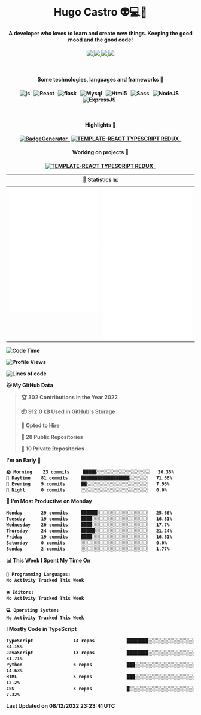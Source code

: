 <h1 align="center">Hugo Castro 👽💻🌌</h1>
<h4 align="center">A developer who loves to learn and create new things. Keeping the good mood and the good code!<h4/>
<p align="center">
		<a href="https://stackoverflow.com/users/11444549/hugo">
		<img src="https://img.shields.io/badge/-Stackoverflow-79db75?style=for-the-badge&logo=Stackoverflow&logoColor=white" />
	</a>
		<a href="https://api.whatsapp.com/send?phone=5532988940411text=Oii, vim pelo github!">
		<img src="https://img.shields.io/badge/WHATSAPP-79db75.svg?&style=for-the-badge&logo=whatsapp&logoColor=white" />
	</a>
		<a href="mailto:hugocastrohc@outlook.com">
		<img src="https://img.shields.io/badge/email-79db75.svg?&style=for-the-badge&logo=protonmail&logoColor=white" />
	<a href="https://open.spotify.com/user/22uat6ppbmvcvyia5me7tdmci">
		<img src="https://img.shields.io/badge/spotify-79db75.svg?&style=for-the-badge&logo=spotify&logoColor=white" />
	</a>
</p>

<br>

<h4 align="center"> Some technologies, languages and frameworks 🚀<h4/>
<p align="center">
	<img src="https://img.shields.io/badge/javascript-79db75.svg?&style=for-the-badge&logo=javascript&logoColor=white" alt="js" />&nbsp;&nbsp;
	<img src="https://img.shields.io/badge/-React-79db75?style=for-the-badge&logo=react&logoColor=white" alt="React" />&nbsp;&nbsp;
	<img src="https://img.shields.io/badge/flask-79db75.svg?&style=for-the-badge&logo=flask&logoColor=white" alt="flask" />&nbsp;&nbsp;
	<img src="https://img.shields.io/badge/mysql-79db75.svg?style=for-the-badge&logo=mysql&logoColor=white" alt="Mysql" />&nbsp;&nbsp;
	<img src="https://img.shields.io/badge/html5-79db75.svg?style=for-the-badge&logo=html5&logoColor=white" alt="Html5" />&nbsp;&nbsp;
	<img src="https://img.shields.io/badge/sass-79db75.svg?style=for-the-badge&logo=sass&logoColor=white" alt="Sass" />&nbsp;&nbsp;
	<img src="https://img.shields.io/badge/node.js-79db75.svg?style=for-the-badge&" alt="NodeJS" />&nbsp;&nbsp;
	<img src="https://img.shields.io/badge/express.js-79db75.svg?style=for-the-badge&" alt="ExpressJS" />&nbsp;&nbsp;
	

</p>

<br>
<h4 align="center"> Highlights 🔆<h4/>
<p align="center">
	  <a text-decoration="none" href="https://pypi.org/project/BadgeGenerator"><img src="https://img.shields.io/badge/BadgeGenerator-79db75.svg?style=for-the-badge&logo=pythonfor-the-badge&logo=django" alt="BadgeGenerator" />&nbsp;&nbsp;<a/>
	<a text-decoration="none" href="https://www.npmjs.com/package/cra-template-typescript-redux-react"><img src="https://img.shields.io/badge/template%20React%20typescript%20redux-79db75.svg?style=for-the-badge" alt="TEMPLATE-REACT TYPESCRIPT REDUX" />&nbsp;&nbsp;<a/>
</p>
<h4 align="center"> Working on projects 🔨<h4/>
	
<p align="center">
		<a text-decoration="none" href="https://www.npmjs.com/package/cra-template-typescript-redux-react"><img src="https://img.shields.io/badge/template%20React%20typescript%20redux-79db75.svg?style=for-the-badge" alt="TEMPLATE-REACT TYPESCRIPT REDUX" />&nbsp;&nbsp;<a/>
</p>

<table>
	<tr>
	    <th colspan="2" align="center">
	      <a href="" >🧩 Statistics 📊 </a>
	    </th>
	</tr>
	<tr>
	    <th valign="top" width="600"><img src="https://github.com/HugoCastroBR/HugoCastroBR/blob/master/Isometric.svg"  /></th>
	    <th width="600"><img src="https://github.com/HugoCastroBR/HugoCastroBR/blob/master/metrics.plugin.habits.svg"  />
		<img src="https://github.com/HugoCastroBR/HugoCastroBR/blob/master/metrics.plugin.activity.svg"  />
	    </th>
  	</tr>
	
<table/>

<!--START_SECTION:waka-->
![Code Time](http://img.shields.io/badge/Code%20Time-741%20hrs%2056%20mins-blue)

![Profile Views](http://img.shields.io/badge/Profile%20Views-9-blue)

![Lines of code](https://img.shields.io/badge/From%20Hello%20World%20I%27ve%20Written-460%20Thousand%20lines%20of%20code-blue)

**🐱 My GitHub Data** 

> 🏆 302 Contributions in the Year 2022
 > 
> 📦 912.0 kB Used in GitHub's Storage 
 > 
> 💼 Opted to Hire
 > 
> 📜 28 Public Repositories 
 > 
> 🔑 10 Private Repositories  
 > 
**I'm an Early 🐤** 

```text
🌞 Morning    23 commits     █████░░░░░░░░░░░░░░░░░░░░   20.35% 
🌆 Daytime    81 commits     ██████████████████░░░░░░░   71.68% 
🌃 Evening    9 commits      ██░░░░░░░░░░░░░░░░░░░░░░░   7.96% 
🌙 Night      0 commits      ░░░░░░░░░░░░░░░░░░░░░░░░░   0.0%

```
📅 **I'm Most Productive on Monday** 

```text
Monday       29 commits     ██████░░░░░░░░░░░░░░░░░░░   25.66% 
Tuesday      19 commits     ████░░░░░░░░░░░░░░░░░░░░░   16.81% 
Wednesday    20 commits     ████░░░░░░░░░░░░░░░░░░░░░   17.7% 
Thursday     24 commits     █████░░░░░░░░░░░░░░░░░░░░   21.24% 
Friday       19 commits     ████░░░░░░░░░░░░░░░░░░░░░   16.81% 
Saturday     0 commits      ░░░░░░░░░░░░░░░░░░░░░░░░░   0.0% 
Sunday       2 commits      ░░░░░░░░░░░░░░░░░░░░░░░░░   1.77%

```


📊 **This Week I Spent My Time On** 

```text
💬 Programming Languages: 
No Activity Tracked This Week

🔥 Editors: 
No Activity Tracked This Week

💻 Operating System: 
No Activity Tracked This Week

```

**I Mostly Code in TypeScript** 

```text
TypeScript               14 repos            ████████░░░░░░░░░░░░░░░░░   34.15% 
JavaScript               13 repos            ████████░░░░░░░░░░░░░░░░░   31.71% 
Python                   6 repos             ███░░░░░░░░░░░░░░░░░░░░░░   14.63% 
HTML                     5 repos             ███░░░░░░░░░░░░░░░░░░░░░░   12.2% 
CSS                      3 repos             █░░░░░░░░░░░░░░░░░░░░░░░░   7.32%

```



 Last Updated on 08/12/2022 23:23:41 UTC
<!--END_SECTION:waka-->


